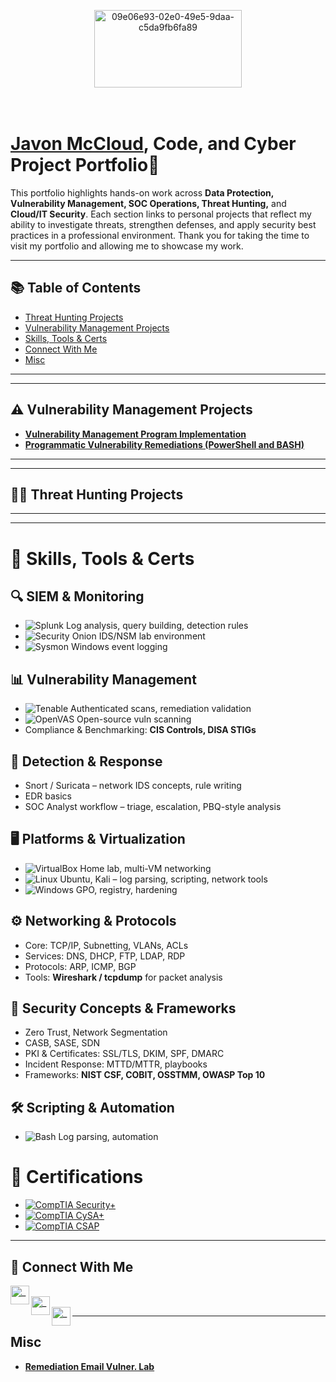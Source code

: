 <!-- Optional banner (replace the URL with your own image) -->
<p align="center">
<img width="236" height="124" alt="09e06e93-02e0-49e5-9daa-c5da9fb6fa89" src="https://github.com/user-attachments/assets/f02c93a7-a246-4bf4-beec-37d6cb2c8e8c" />

</p>

<h1><br/><a href="https://www.linkedin.com/in/javonmccloud/">Javon McCloud</a>, Code, and Cyber Project Portfolio🔐</h1> 

This portfolio highlights hands-on work across **Data Protection, Vulnerability Management, SOC Operations, Threat Hunting,** and **Cloud/IT Security**. Each section links to personal projects that reflect my ability to investigate threats, strengthen defenses, and apply security best practices in a professional environment. Thank you for taking the time to visit my portfolio and allowing me to showcase my work.

---

## 📚 Table of Contents
<!-- - [Data Loss Prevention (DLP) Projects](#-data-loss-prevention-dlp-projects)
- [Vulnerability Management Projects](#-vulnerability-management-projects)
- [Security Operations Projects](#-security-operations-projects)
- [Threat Hunting Projects](#-threat-hunting-projects)
- [Cloud & IT Security Labs](#-cloud--it-security-labs) -->
- [Threat Hunting Projects](#-threat-hunting-projects)
- [Vulnerability Management Projects](#-vulnerability-management-projects)
- [Skills, Tools & Certs](#-skills-tools--certs)
- [Connect With Me](#-connect-with-me)
- [Misc](#-misc)
---

<!-- ## 🧰 Data Loss Prevention (DLP) Projects (Coming Soon) -->


---

## ⚠️ Vulnerability Management Projects
- **[Vulnerability Management Program Implementation](https://github.com/Mc-Cloud-Code-Cyber/vulnerability-management-program)**
- **[Programmatic Vulnerability Remediations (PowerShell and BASH)](https://github.com/Mc-Cloud-Code-Cyber/)**

---

<!-- ## 🛡️ Security Operations Projects -->


---

## 🕵🏾 Threat Hunting Projects


---

<!-- ## ☁️ Cloud & IT Security Labs -->
 

---

# 🧪 Skills, Tools & Certs

## 🔍 SIEM & Monitoring  
- ![Splunk](https://img.shields.io/badge/-Splunk-000?logo=splunk) Log analysis, query building, detection rules  
- ![Security Onion](https://img.shields.io/badge/-Security%20Onion-2b5797) IDS/NSM lab environment  
- ![Sysmon](https://img.shields.io/badge/-Sysmon-4caf50) Windows event logging  

## 📊 Vulnerability Management  
- ![Tenable](https://img.shields.io/badge/-Tenable%20%7C%20Nessus-004d99) Authenticated scans, remediation validation  
- ![OpenVAS](https://img.shields.io/badge/-OpenVAS-009639) Open-source vuln scanning  
- Compliance & Benchmarking: **CIS Controls, DISA STIGs**  

## 🚨 Detection & Response  
- Snort / Suricata – network IDS concepts, rule writing  
- EDR basics  
- SOC Analyst workflow – triage, escalation, PBQ-style analysis  

## 🖥️ Platforms & Virtualization  
- ![VirtualBox](https://img.shields.io/badge/-VirtualBox-183A61?logo=virtualbox) Home lab, multi-VM networking  
- ![Linux](https://img.shields.io/badge/-Linux-FCC624?logo=linux) Ubuntu, Kali – log parsing, scripting, network tools  
- ![Windows](https://img.shields.io/badge/-Windows%20Server-0078D6?logo=windows) GPO, registry, hardening  

## ⚙️ Networking & Protocols  
- Core: TCP/IP, Subnetting, VLANs, ACLs  
- Services: DNS, DHCP, FTP, LDAP, RDP  
- Protocols: ARP, ICMP, BGP  
- Tools: **Wireshark / tcpdump** for packet analysis  

## 🔐 Security Concepts & Frameworks  
- Zero Trust, Network Segmentation  
- CASB, SASE, SDN  
- PKI & Certificates: SSL/TLS, DKIM, SPF, DMARC  
- Incident Response: MTTD/MTTR, playbooks  
- Frameworks: **NIST CSF, COBIT, OSSTMM, OWASP Top 10**  

## 🛠️ Scripting & Automation  
- ![Bash](https://img.shields.io/badge/-Bash-4EAA25?logo=gnu-bash) Log parsing, automation

# 📜 Certifications  

- [![CompTIA Security+](https://img.shields.io/badge/CompTIA-Security%2B-EE0000?logo=comptia&logoColor=white)](https://www.credly.com/badges/3cdc2953-3331-4c80-abe7-8d81e9b79090)  
- [![CompTIA CySA+](https://img.shields.io/badge/CompTIA-CySA%2B-004D99?logo=comptia&logoColor=white)](https://www.credly.com/badges/3cdc2953-3331-4c80-abe7-8d81e9b79090)  
- [![CompTIA CSAP](https://img.shields.io/badge/CompTIA-CSAP-2b5797?logo=comptia&logoColor=white)](https://www.credly.com/badges/2ee87c51-269a-4339-8f2e-17354c1dca6d)  
---

## 🤝 Connect With Me


[<img align="left" alt="___________ | Twitter" width="30px" src="https://cdn.jsdelivr.net/npm/simple-icons@v3/icons/twitter.svg" />][twitter]  
[<img align="left" alt="___________ | LinkedIn" width="30px" src="https://cdn.jsdelivr.net/npm/simple-icons@v3/icons/linkedin.svg" />][linkedin]  
[<img align="left" alt="___________ | Instagram" width="30px" src="https://cdn.jsdelivr.net/npm/simple-icons@v3/icons/instagram.svg" />][instagram]  

[twitter]: https://twitter.com/rastalavistah
[instagram]: https://www.instagram.com/rastalavistah
[linkedin]: https://linkedin.com/in/javonmccloud/

<!--
<img width="35" alt="image" src="https://github.com/user-attachments/assets/2f41c7cd-5ea8-4475-b451-a37161b6c3fb"> 
<img width="35" alt="image" src="https://github.com/user-attachments/assets/77649969-9910-4994-8b96-74a116cfb2a8">
-->

---
## Misc
- **[Remediation Email Vulner. Lab](https://github.com/Mc-Cloud-Code-Cyber/Mc-Cloud-Code-Cyber/blob/main/remediation%20email)**
```markdown
